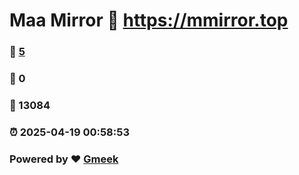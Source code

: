 # Maa Mirror :link: https://mmirror.top 
### :page_facing_up: [5](https://mmirror.top/tag.html) 
### :speech_balloon: 0 
### :hibiscus: 13084 
### :alarm_clock: 2025-04-19 00:58:53 
### Powered by :heart: [Gmeek](https://github.com/Meekdai/Gmeek)
